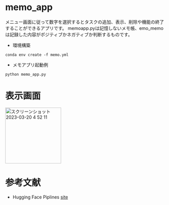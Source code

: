 # memo_app
メニュー画面に従って数字を選択するとタスクの追加、表示、削除や機能の終了することができるアプリです。
memoapp.pyは記憶しないメモ帳、emo_memoは記録した内容がポジティブかネガティブか判断するものです。

- 環境構築
```
conda env create -f memo.yml
```

- メモアプリ起動例
```
python memo_app.py
```

# 表示画面

<img width="177" alt="スクリーンショット 2023-03-20 4 52 11" src="https://user-images.githubusercontent.com/95089385/226205713-7978b0a0-0661-478f-8982-1635e215b325.png">


# 参考文献
- Hugging Face Piplines [site](https://huggingface.co/docs/transformers/main_classes/pipelines)
